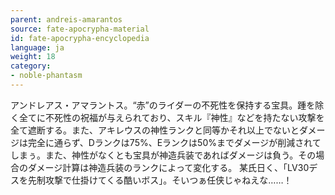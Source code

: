 ```yaml
---
parent: andreis-amarantos
source: fate-apocrypha-material
id: fate-apocrypha-encyclopedia
language: ja
weight: 18
category:
- noble-phantasm
---
```


アンドレアス・アマラントス。“赤”のライダーの不死性を保持する宝具。踵を除く全てに不死性の祝福が与えられており、スキル『神性』などを持たない攻撃を全て遮断する。また、アキレウスの神性ランクと同等かそれ以上でないとダメージは完全に通らず、Dランクは75%、Eランクは50%までダメージが削減されてしまぅ。また、神性がなくとも宝具が神造兵装であればダメージは負う。その場合のダメージ計算は神造兵装のランクによって変化する。
某氏日く、「LV30デスを先制攻撃で仕掛けてくる酷いボス」。そいつぁ任侠じゃねえな……！
